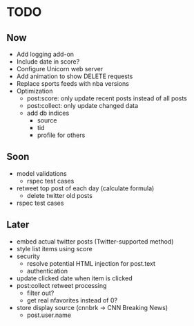 # TODO

## Now
* Add logging add-on
* Include date in score?
* Configure Unicorn web server
* Add animation to show DELETE requests
* Replace sports feeds with nba versions
* Optimization
    * post:score:   only update recent posts instead of all posts
    * post:collect: only update changed data
    * add db indices
        * source
        * tid
        * profile for others

## Soon
* model validations
    * rspec test cases
* retweet top post of each day (calculate formula)
    * delete twitter old posts
* rspec test cases

## Later
* embed actual twitter posts (Twitter-supported method)
* style list items using score
* security
    * resolve potential HTML injection for post.text
    * authentication
* update clicked date when item is clicked
* post:collect retweet processing
    * filter out?
    * get real nfavorites instead of 0?
* store display source (cnnbrk -> CNN Breaking News)
    * post.user.name
